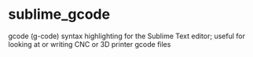 # sublime_gcode
gcode (g-code) syntax highlighting for the Sublime Text editor; useful for looking at or writing CNC or 3D printer gcode files

